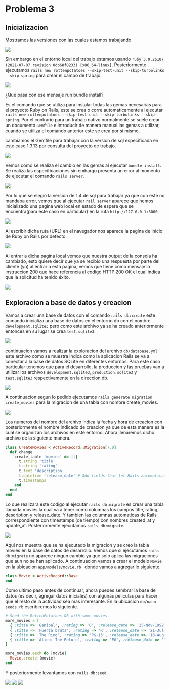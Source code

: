 # Problema 3

## Inicializacion

Mostramos las versiones con las cuales estamos trabajando

![](https://github.com/Kinartb/CC3S2/blob/main/PC2_CC3S2/Imagenes/pc0.png)

Sin embargo en el entorno local del trabajo estamos usando ```ruby 3.0.2p107 (2021-07-07 revision 0db68f0233) [x86_64-linux]```. Posteriormente ejecutamos ```rails new rottenpotatoes --skip-test-unit --skip-turbolinks --skip-spring``` para crear el campo de trabajo.


![](https://github.com/Kinartb/CC3S2/blob/main/PC2_CC3S2/Imagenes/pc1.png)


¿Qué pasa con ese mensaje run bundle install?

Es el comando que se utiliza para instalar todas las gemas necesarias para el proyecto Ruby on Rails, este se crea o corre automaticamente al ejecutar ```rails new rottenpotatoes --skip-test-unit --skip-turbolinks --skip-spring```. Por el contrario para un trabajo nativo normalmente se suele crear un documento ```Gemfile``` e introducir de manera manual las gemas a utilizar, cuando se utiliza el comando anterior este se crea por si mismo.

cambiamos el Gemfile para trabajar con la version de sql especificada en este caso 1.3.13 por consulta del proyecto de trabajo.

![](https://github.com/Kinartb/CC3S2/blob/main/PC2_CC3S2/Imagenes/pc2.png)

Vemos como se realiza el cambio en las gemas al ejecutar ```bundle install```. Se realiza las especificaciones sin embargo presenta un error al momento de ejecutar el comando ```rails server```.

![](https://github.com/Kinartb/CC3S2/blob/main/PC2_CC3S2/Imagenes/pc3.png)

Por lo que se elegio la version de 1.4 de sql para trabajar ya que con este no mandaba error, vemos que al ejecutar ```rail server``` aparece que hemos inicializado una pagina web local en estado de espera que se encuentra(para este caso en particular) en la ruta ```http://127.0.0.1:3000```.

![](https://github.com/Kinartb/CC3S2/blob/main/PC2_CC3S2/Imagenes/pc5.png)

Al escribir dicha ruta (URL) en el navegador nos aparece la pagina de inicio de Ruby on Rails por defecto. 

![](https://github.com/Kinartb/CC3S2/blob/main/PC2_CC3S2/Imagenes/pc6.png)

Al entrar a dicha pagina local vemos que nuestra output de la consola ha cambiado, esto quiere decir que ya se recibio una respuesta por parte del cliente (yo) al entrar a esta pagina, vemos que tiene como mensaje la instruccion 200 que hace referencia al codigo HTTP 200 OK el cual indica que la solicitud ha tenido éxito.

![](https://github.com/Kinartb/CC3S2/blob/main/PC2_CC3S2/Imagenes/pc7.png)

## Exploracion a base de datos y creacion

Vamos a crear una base de datos con el comando ```rails db:create``` este comando inicializa una base de datos en el entorno db con el nombre ```development.sqlite3``` pero como este archivo ya se ha creado anteriormente entonces en su lugar se crea ```test.sqlite3```.

![](https://github.com/Kinartb/CC3S2/blob/main/PC2_CC3S2/Imagenes/pc8.png)

continuacion vamos a realizar la exploracion del archivo ```db/database.yml``` este archivo como se muestra indica como la aplicacion Rails se va a conectar a la base de datos SQLite en diferentes entornos. Para este caso particular tenemos que para el desarrollo, la produccion y las pruebas van a utilizar los archivos ```development.sqlite3```, ```production.sqlite3```  y  ```test.sqlite3``` respectivamente en la direccion db.

![](https://github.com/Kinartb/CC3S2/blob/main/PC2_CC3S2/Imagenes/pc9.png)

A continuacion segun lo pedido ejecutamos ```rails generate migration create_movies``` para la migracion de una tabla con nombre create_movies.

![](https://github.com/Kinartb/CC3S2/blob/main/PC2_CC3S2/Imagenes/pc10.png)

Los numeros del nombre del archivo indica la fecha y hora de creacion con posteriormente el nombre indicado de creacion ya que de esta manera es la cual se organizan los archivos en este entorno. Ahora llenaremos dicho archivo de la siguiente manera.

```ruby
class CreateMovies < ActiveRecord::Migration[7.0]
  def change
    create_table 'movies' do |t|
      t.string 'title'
      t.string 'rating'
      t.text 'description'
      t.datetime 'release_date' # Add fields that let Rails automatically  keep track # of when movies are add>
      t.timestamps
    end
  end
end
```
Lo que realizara este codigo al ejecutar ```rails db:migrate``` es crear una tabla llamada movies la cual va a tener como columnas los campos title, rating, description y release_date. Y tambien las columnas automaticas de Rails correspondiente con timestamps (de tiempo) con nombres created_at y update_at. Posteriormente ejecutamos ```rails db:migrate```.

![](https://github.com/Kinartb/CC3S2/blob/main/PC2_CC3S2/Imagenes/pc11.png)

Aqui nos muestra que se ha ejecutado la migracion y se creo la tabla movies en la base de datos de desarrollo. Vemos que si ejecutamos ```rails db:migrate``` no aparece ningun cambio ya que solo aplica las migraciones que aun no se han aplicado. A continuacion vamos a crear el modelo ```Movie``` en la ubicacion ```app/models/movie.rb ``` donde vamos a agregar lo siguiente.

```ruby
class Movie < ActiveRecord::Base 
end
```
Como ultimo paso antes de continuar, ahora puedes sembrar la base de datos (es decir, agregar datos iniciales) con algunas peliculas para hacer que el resto de la actividad sea mas interesante. En la ubicacion ```db/nano seeds.rb``` escribiremos lo siguiente.

```ruby
# Seed the RottenPotatoes DB with some movies. 
more_movies = [
  { :title => 'Ganibal', :rating => 'G', :release_date => '25-Nov-1992' },
  { :title => 'Fuerza bruta', :rating => 'R', :release_date => '21-Jul-1989' },
  { :title => 'The Ring', :rating => 'PG-13', :release_date => '10-Aug-2011' },
  { :title => 'Alien: The Return', :rating => 'PG', :release_date => '12-Jun-1981' }
]

more_movies.each do |movie|
  Movie.create!(movie)
end
```
Y posteriormente levantamos con ```rails db:seed```.

![](https://github.com/Kinartb/CC3S2/blob/main/PC2_CC3S2/Imagenes/pc12.png)
![](https://github.com/Kinartb/CC3S2/blob/main/PC2_CC3S2/Imagenes/pc13.png)
![](https://github.com/Kinartb/CC3S2/blob/main/PC2_CC3S2/Imagenes/pc14.png)

